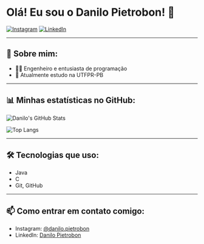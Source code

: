# Olá! Eu sou o Danilo Pietrobon! 👋

[![Instagram](https://img.shields.io/badge/Instagram-@danilo.pietrobon-E4405F?style=flat&logo=instagram&logoColor=white)](https://www.instagram.com/danilo.pietrobon/)
[![LinkedIn](https://img.shields.io/badge/LinkedIn-Danilo%20Pietrobon-0077B5?style=flat&logo=linkedin&logoColor=white)](https://www.linkedin.com/in/danilopietrobon/)

---

## 🚀 Sobre mim:
- 👨‍💻 Engenheiro e entusiasta de programação
- 🔭 Atualmente estudo na UTFPR-PB

---

## 📊 Minhas estatísticas no GitHub:

![Danilo's GitHub Stats](https://github-readme-stats.vercel.app/api?username=DaniloPietrobon&show_icons=true&theme=radical)

![Top Langs](https://github-readme-stats.vercel.app/api/top-langs/?username=DaniloPietrobon&layout=compact&theme=radical)

---

## 🛠️ Tecnologias que uso:
- Java
- C
- Git, GitHub

---

## 📫 Como entrar em contato comigo:
- Instagram: [@danilo.pietrobon](https://www.instagram.com/danilo.pietrobon/)
- LinkedIn: [Danilo Pietrobon](https://www.linkedin.com/in/danilopietrobon/)
